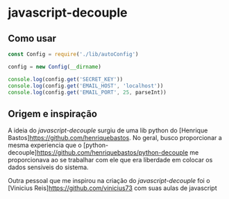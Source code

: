 # javascript-decouple

## Como usar

```javascript
const Config = require('./lib/autoConfig')

config = new Config(__dirname)

console.log(config.get('SECRET_KEY'))
console.log(config.get('EMAIL_HOST', 'localhost'))
console.log(config.get('EMAIL_PORT', 25, parseInt))
```

## Origem e inspiração

A ideia do *javascript-decouple* surgiu de uma lib python do [Henrique Bastos]<https://github.com/henriquebastos>.
No geral, busco proporcionar a mesma experiencia que o [python-decouple]<https://github.com/henriquebastos/python-decouple> 
me proporcionava ao se trabalhar com ele que era liberdade em colocar os dados sensiveis do sistema.

Outra pessoal que me inspirou na criação do *javascript-decouple* foi o [Vinicius Reis]<https://github.com/vinicius73> 
com suas aulas de javascript